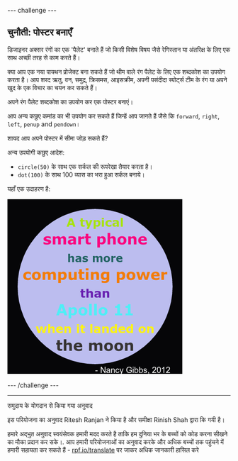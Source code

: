--- challenge ---

## चुनौती: पोस्टर बनाएँ

डिजाइनर अक्सर रंगों का एक 'पैलेट' बनाते हैं जो किसी विशेष विषय जैसे रेगिस्तान या अंतरिक्ष के लिए एक साथ अच्छी तरह से काम करते हैं।

क्या आप एक नया पायथन प्रोजेक्ट बना सकते हैं जो थीम वाले रंग पैलेट के लिए एक शब्दकोश का उपयोग करता है। आप शरद ऋतु, वन, समुद्र, क्रिसमस, आइसक्रीम, अपनी पसंदीदा स्पोर्ट्स टीम के रंग या अपने खुद के एक विचार का चयन कर सकते हैं।

अपने रंग पैलेट शब्दकोश का उपयोग कर एक पोस्टर बनाएं।

आप अन्य कछुए कमांड का भी उपयोग कर सकते हैं जिन्हें आप जानते हैं जैसे कि `forward`, `right`, `left`, `penup` and `pendown`।

शायद आप अपने पोस्टर में सीमा जोड़ सकते हैं?

अन्य उपयोगी कछुए आदेश:

+ `circle(50)` के साथ एक सर्कल की रूपरेखा तैयार करता है।
+ `dot(100)` के साथ 100 व्यास का भरा हुआ सर्कल बनाये। 

यहाँ एक उदाहरण है:

![स्क्रीनशॉट](images/colourful-finished.png)

--- /challenge ---


***
समुदाय के योगदान से किया गया अनुवाद

इस परियोजना का अनुवाद Ritesh Ranjan ने किया है और समीक्षा Rinish Shah द्वारा कि गयी  है।

हमारे अद्भुत अनुवाद स्वयंसेवक हमारी मदद करते है ताकि हम दुनिया भर के बच्चों को कोड करना सीखने का मौका प्रदान कर सके।. आप हमारी परियोजनाओं का अनुवाद करके और अधिक बच्चों तक पहुंचने में हमारी सहायता कर सकते हैं - [rpf.io/translate](https://rpf.io/translate) पर जाकर अधिक जानकारी हासिल करे